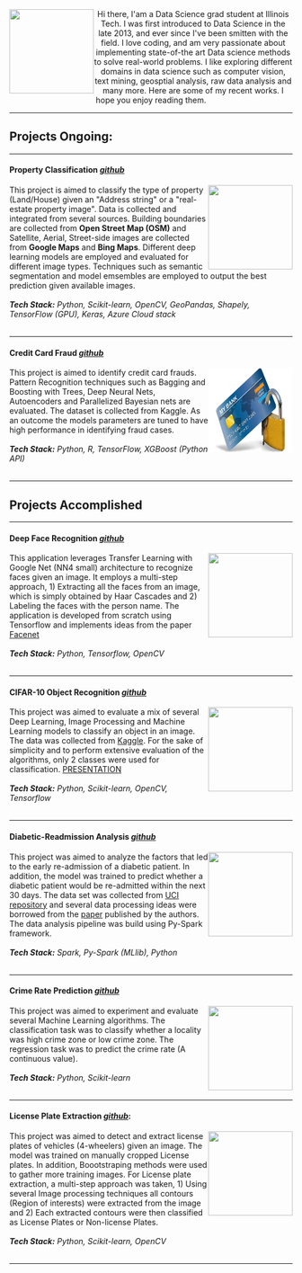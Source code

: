 
<div>
    <img align="left" width="150" height="150" src="https://lh3.googleusercontent.com/7tIQ9fjR7_a0DC4zqxlMXB_kMOqreZdeYDn9JYGiurZPK0nqD3XHDsU4-yXzt1wJMKFW1644QE-abBaD96ll3xpK9PaSWJqMYjEfsPdomxoEFQ1N54pxiZUpq-nF5tFagdMQLNgZi7Lo7Mfmko2e1YNZJ1_BpwPEb2bf0Lhi9rzT24tr3ThlzWUkKr9OFvbS78WTGebjQmCJfc9IJOLFta51kzb_zmvh6lwTIzQH19njSwsTsfgwv_2i2ttKt9rfksmi4nZrn_cMJaD3I_WVFJf4doMh3_cszdXElwJEdG0uuWlu9iSql3NBUy5BZFr2ZBBHgFBHBRdFLydAk3ZGz0gGMpK1dNtoxRvKXq0fxVdXXkdg80OPnLzFqR0M79FaeeWfe5oXXGGRhmBAyspD53fFBzg4xkBAcHznnemJXxIecrkpj2Ym-NA20hBBZbFMkJP6lSMRRJqvQdJbDVc6Ldkf9P47WNjf3Gs98__W78UUt3m8GmJO8RreMasfO-rjOnuf2PBkiNnAQNyno5QLutQNagA41KBcDiPb4DDPdcndIj-FpF_IrJfbysxAT6wC1tkzd22WIuSOHrLsOkkIcfs4WZ_QXU9CfLp5_4gc8Und_TrVkba4gXbbdKTUJl05kkXrlfA8w134SYg0G6us8Ys0ieQarN_J=s400-no">
     
   <center> Hi there, I'am a Data Science grad student at Illinois Tech. I was first introduced to Data Science in the late 2013, and ever since I've been smitten with the field. I love coding, and am very passionate about implementing state-of-the art Data science methods to solve real-world problems. I like exploring different domains in data science such as computer vision, text mining, 
    geosptial analysis, raw data analysis and many more. Here are some of my recent works. I hope you enjoy 
    reading them.</center> 
    </p>
</div>

------------------

<h2> Projects Ongoing: </h2>

-----------------


#### Property Classification [*github*](https://github.com/Sardhendu/PropertyClassification)
<div id="wrapper">
    <div class="twoColumn">
        <img align="right" width="150" height="150" src="">
    </div>
    <div class="twoColumn">
         <p>
            This project is aimed to classify the type of property (Land/House) given an "Address string" or a "real-estate property image". Data is collected and integrated from several sources. Building boundaries are collected from <b>Open Street Map (OSM)</b> and Satellite, Aerial, Street-side images are collected from <b>Google Maps</b> and <b>Bing Maps</b>. Different deep learning models are employed and evaluated for different image types. Techniques such as semantic segmentation and model emsembles are employed to output the best prediction given available images.
            <br><br><i><b>Tech Stack:</b> Python, Scikit-learn, OpenCV, GeoPandas, Shapely, TensorFlow (GPU), Keras, Azure Cloud stack</i><br><br>
         </p>
    </div>
</div>


-----------

#### Credit Card Fraud [*github*](https://github.com/Sardhendu/Data-Science-Projects/tree/master/CreditCardFraudDetection)
<div id="wrapper">
    <div class="twoColumn">
        <img align="right" width="150" height="150" src="https://github.com/Sardhendu/Sardhendu.github.io/blob/master/images/CrFraud.jpg">
    </div>
    <div class="twoColumn">
         <p>
            This project is aimed to identify credit card frauds. Pattern Recognition techniques such as Bagging and Boosting with Trees, Deep Neural Nets, Autoencoders and Parallelized Bayesian nets are evaluated. The dataset is collected from Kaggle. As an outcome the models parameters are tuned to have high performance in identifying fraud cases.
            <br><br><i><b>Tech Stack:</b> Python, R, TensorFlow, XGBoost (Python API) </i><br><br>
         </p>
    </div>
</div>

--------------------------

<h2> Projects Accomplished </h2>

-------------------------

#### Deep Face Recognition [*github*](https://github.com/Sardhendu/DeepFaceRecognition)

<div id="wrapper">
    <div class="twoColumn">
        <img align="right" width="150" height="150" src="https://lh3.googleusercontent.com/9SDYTrrO3CyKmHXEFkbbIJQP9i_FOmMaiDW7zGtL0684I7LmbkxbRyajhgFCvCod47DQuZLb224pIphR0hxRjzUpu1k6uxmy_V4c_HZBMDhvGb2_trJCXvjpWpfSs94hE5KteyKRsMRKNm3vFWics69JcMRv0jTssBF14hCi0-QP4xFv4PMXRMRwRd63FF_GZ7V3HlMWiYVPU04QNJOew-z-qK88uzzFJJl5mbJSB0YXkA24k7wGiIMkDhVotFwDlHfeWWHl_xoAKzdq68fqAPbLiY3-jQgGAUGaI9VTQ64mJybzJiPWu2Ff5u3IPbP2UTGcz9Tpsw5k6KeTiRF1vJm1i_J4f8Ry8irSNQ19XJ8huRSfMomtXdjEO_ZfNLOtkSSar5AkyB0OmjeCpU9u3ctqAgqBNW9EQlyB7rYxPvQE5lJfWTdcilFO2Svv7pvwjbpvBJ5XJYnx4xHN5iFsuOtPmbnRk5JqEgvvrkvIan2EWFQSPG4zG1QxjV0xUk_2SS2MKOHqDu-2fay09cVT8QzGo1GbwSrYCdJREc-Kb9NhxqBvOh0Dqtva0HPClprCdeLYcwh2_1HPGJKMRqfP03Fj-jdeoG2FpjY5X50=w454-h378-no">
    </div>
    <div class="twoColumn">
         <p>
            This application leverages Transfer Learning with Google Net (NN4 small) architecture to recognize faces given an image. It employs a multi-step approach, 1) Extracting all the faces from an image, which is simply obtained by Haar Cascades and 2) Labeling the faces with the person name. The application is developed from scratch using Tensorflow and implements ideas from the paper <a href="https://arxiv.org/pdf/1503.03832.pdf">Facenet</a><br><br><i><b>Tech Stack:</b> Python, 
            Tensorflow, OpenCV</i><br><br>
         </p>
    </div>
</div>

-----------------

#### CIFAR-10 Object Recognition [*github*](https://github.com/Sardhendu/CIFAR10-Object-Recognition)

<div id="wrapper">
    <div class="twoColumn">
        <img align="right" width="150" height="150" src="https://lh3.googleusercontent.com/dkdXTc2gJPAg4cScsC1jzZqpwi5lHp_cRsHSitDE788xBpll6KxpfH34GTSjC2zc_e-tNIKegKDKUVwY-f21NqlOcPOx9wIXG23UymVdgouwz2RLL5y8zmxwyYw-r03JPZxszOtq2s56fcZ-cYHFLnJwemUkGg0JIB81zNMuThnN-IB9XjAW0orDr_K1AVRbScnO8HocrsO8vD5-XDtpyl00_Nx01hWhh9azKCQsHnfR7T8dk6FJ2daLs9_jXPdUGr_SrBf6y3whBjAAwkzaGoLfNjXrp8QgSh2pIu1zF6_4NfahMKK2t_ADMTxLXlKiOkEtRZyXI3-JqSiLYH_6yXV6fXQEg1vf_S99e7OEAqKbznLkFxoayfAhKJCfAfW-oDdqNNNvHpx3_R2ljcF4Mn8X00fkulGmq53YGTfHbe6eX-JhOWtx0yti5V_NklLz6ChIoPAbrpfCApdnvcau8FN0V9NTEw9nX83eDcCf8mKmCHhAn0dOQInE22E7PWBqZCWvGeG1blMSmZ8afDZMhv9RlbPBRg1OnTHen8TfPHK07tbAi7SI7dHBDGMW7LnaXPFvFF1-Qff994qF7KVrB3smxE_FxZJ-hIE6d_s=w363-h366-no">
    </div>
    <div class="twoColumn">
         <p>
            This project was aimed to evaluate a mix of several Deep Learning, Image Processing and Machine Learning models to classify an object in an image. The data was collected from <a href="https://www.kaggle.com/c/cifar-10">Kaggle</a>. For the sake of simplicity and to perform extensive evaluation of the algorithms, only 2 classes were used for classification. <a href="https://github.com/Sardhendu/CIFAR10-Object-Recognition/blob/master/Project-Presentation.pdf">PRESENTATION</a><br><br><i><b>Tech Stack:</b> Python, Scikit-learn, OpenCV, Tensorflow</i><br><br>
         </p>
    </div>
</div>

-----------

#### Diabetic-Readmission Analysis [*github*](https://github.com/Sardhendu/Data-Science-Projects/blob/master/Diabetic-Readmission/DiabeticReadmission-Spark.ipynb)

<div id="wrapper">
    <div class="twoColumn">
        <img align="right" width="150" height="150" src="https://lh3.googleusercontent.com/8SqgqRc2oWHAazKW6_gXb6Yy-YiiS2WJWEVH6ePcv5HBaGK86HOPQWRotcAS3eh3g_UioyTYgqWTR0TYs6AAmY2BEek6ns0yVBfXqJw5qT9wMvhRcJf0MHvHfOvuatHMnIltWFpropW0cjHC6_4yhfiM-rRhYuRFrR-oPcn7sf3_qdloVT53yUjsDYyG2RMJ9FSXGQrocMt3sf9qlQrrBTMnyhqur3RRez_DkH_yaF4il5qdUoQLMKuO4A-TxnJJDlRG4knqw42X0wcT6OQrsV0PyYeYNu1N99I2p5SVbeHjZEgI1LzRxE4PZqpB6TUoqdzkBp_bqEhCAerRhyo-KiF-XgLVAZPm0WALV4erutduyA-Wr8Tj8wtN6TWAudOOYBzoGzUAp7nXiwBS9E6rmEK5lflxCvWUSaDVR3KozC_Pey0zxeVoeXzCDeBhRJ6dDwXKlX8weJ9Xo_rIik1qAae_Dg8556R9IDYEcs46tXs5MI9bdpqGpNk8iMdUwinb9f2OcI6XIZuidpuWqvvwPdBfdO9e6kOCoDi86PR9MEhwKfvKmPa_gxE3Qy9ypG-t7SGVXLWIoHRob1dPBRcBBhLBgBg5cH0KYIUUs8I=w300-h200-no">
    </div>
    <div class="twoColumn">
         <p>
            This project was aimed to analyze the factors that led to the early re-admission of a diabetic patient. In addition, the model was trained to predict whether a diabetic patient would be re-admitted within the next 30 days. The data set was collected from <a href="https://archive.ics.uci.edu/ml/index.php">UCI repository</a> and several data processing ideas were borrowed from the <a href="https://www.hindawi.com/journals/bmri/2014/781670/">paper</a> published by the authors. The data analysis pipeline was build using Py-Spark framework. <br><i><br><b>Tech Stack:</b> Spark, Py-Spark (MLlib), Python</i><br><br>
         </p>
    </div>
</div>


-------------

#### Crime Rate Prediction [*github*](https://github.com/Sardhendu/Data-Science-Projects/blob/master/Crime-Prediction/crimePrediction.ipynb)

<div id="wrapper">
    <div class="twoColumn">
        <img align="right" width="150" height="150" src="https://lh3.googleusercontent.com/6xUpB8xYVV7E-opsMaN3t88k87DJbqRD2KEgTMuA2qPuP_glH5DR1gf0rwK8qHYHrI9GKI84lr-R9wi_OE4ueZ6M14AZ2J87N71eX5HDOgWzFvrb872oLOcMu3DbjOvPnI7cMVe5AoMErTRiFDZ6KIWWQ2Ta9QZmjVw42nGUO5-6pSQuiToVDlAT0tNvxHADNenhFsB_T1tMkvZJ5ebPGzllE1DsK2v0VgMNgpg4AfqeknabIT2ITOc4IyJbtM2LbW7xE33C8XT9ib9z8e4WCMTFwH2qP7Bw8adyHsZK0t2U5AmaTQjI5FWC1SMJIxf-HoEEXu9CCqIYL8yuKUwe_wJIMKvsz1FGNj5eNB8Gs8bxefZfr8M6Zs82VFYMDefnHf7R-5HWxvtcX6APBBLibLBnmmxVHn-cWGBDNUpK7IyHwcLYlGReR86PMIKiE79dP1MTlI1dxqRP2HHtQz1DNDEdCjJyEVolCBANXkMFTLHaDK4eqsrZ-EY3P8crlueXBh9zX0iW-zGL0QKE80dJGWkpcnnBFrAetx8S7-oQoEVvfABGWzj_t_c0U3zW-Pr7zfW1W6wS888P7VFajbGfgyNt4dZRYpLEbiFCo7U=w312-h234-no">
    </div>
    <div class="twoColumn">
         <p>
            This project was aimed to experiment and evaluate several Machine Learning algorithms. The classification task was to classify whether a locality was high crime zone or low crime zone. The regression task was to predict the crime rate (A continuous value). <br><br><i><b>Tech Stack:</b> Python, Scikit-learn</i><br><br>
         </p>
    </div>
</div>

--------------

#### License Plate Extraction [*github*](https://github.com/Sardhendu/License-Plate-Detection):
<div id="wrapper">
    <div class="twoColumn">
        <img align="right" width="150" height="150" src="https://lh3.googleusercontent.com/YsbuLtDMoFguW0Ya4CSuhwWDzUkYVrQw-ARlTN1JgEXHHbRzI8zIeTQ-KJjf_bA6DQ91L4xlzvDyqwqgByCvKyJoN2e3iHRcKDc7O6FVqNToWHiC1fq0GjtP3tkBVIDaIaQt5iqdbkF94q-zI9meBlLFbjbMELiRV32-WI-x_MfKjPjYfJmTa3vLflHb85Sw5RKipKdP3rcdrh_6AMplOkc_mMx7QL-_Hpl3iVbVznYK5IdwPTAK8RqsL9Pf-stUDeCDYgGgx34xBpT7XCgvhcUjAChwzIY8xyEvwpuJu32xk6tFHg_NfN-4qjMD-USnKFg3GBeb5dk4yK2rr1vzIQ2kp1WlyOzuHo5R9W5Fl7fNE3IiH4NzKVYvUTl2GSvHY-XGdwyUEERbL6mjJ16HFBc3cj1bYS2yJ2OeC6RdZ8e6jCvWejCkPjC7YVbII1jHAEWZK2sc5HLav23GKpU32occ0eNKl1VMvRq6mACoC9ZlXGpjZjAkrlWZqgON2pPhqNYFw2tYmICdaBab2HN3oR_JyspdN74z7VBIHarft7UtSkFFsmL74xyblhwRT_PZUTzXazt46YI2ucMENH7UGyggYIjDdZYhzI8ILNk=w358-h278-no">
    </div>
    <div class="twoColumn">
         <p>
            This project was aimed to detect and extract license plates of vehicles (4-wheelers) given an image. The model was trained on manually cropped License plates. In addition, Boootstraping methods were used to gather more training images. For License plate extraction, a multi-step approach was taken, 1) Using several Image processing techniques all contours (Region of interests) were extracted from the image and 2) Each extracted contours were then classified as License Plates or Non-license Plates. <br><br><i><b>Tech Stack:</b> Python, Scikit-learn, OpenCV</i><br><br>
         </p>
    </div>
</div>

-----------------


